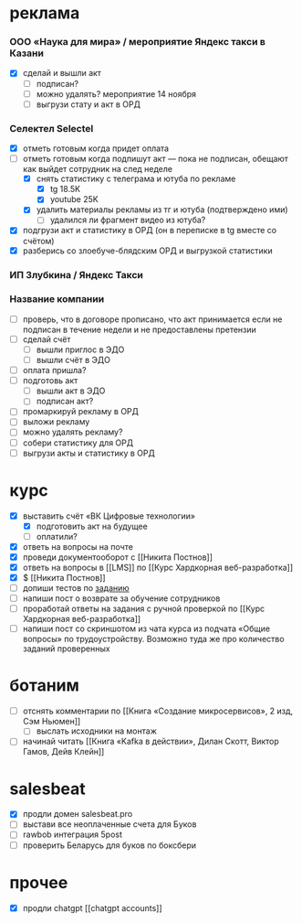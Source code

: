 # реклама
### ООО «Наука для мира» / мероприятие Яндекс такси в Казани
- [x] сделай и вышли акт
	- [ ] подписан?
	- [ ] можно удалять? мероприятие 14 ноября
	- [ ] выгрузи стату и акт в ОРД
### Селектел Selectel
- [x] отметь готовым когда придет оплата
- [ ] отметь готовым когда подпишут акт — пока не подписан, обещают как выйдет сотрудник на след неделе
	- [x] снять статистику с телеграма и ютуба по рекламе
		- [x] tg 18.5K
		- [x] youtube 25K
	- [x] удалить материалы рекламы из тг и ютуба (подтверждено ими)
		- [ ] удалился ли фрагмент видео из ютуба?
- [x] подгрузи акт и статистику в ОРД (он в переписке в tg вместе со счётом)
- [x] разберись со злоебуче-блядским ОРД и выгрузкой статистики
### ИП Злубкина / Яндекс Такси
### Название компании
- [ ] проверь, что в договоре прописано, что акт принимается если не подписан в течение недели и не предоставлены претензии
- [ ] сделай счёт
	- [ ] вышли приглос в ЭДО
	- [ ] вышли счёт в ЭДО
- [ ] оплата пришла?
- [ ] подготовь акт
	- [ ] вышли акт в ЭДО
	- [ ] подписан акт?
- [ ] промаркируй рекламу в ОРД
- [ ] выложи рекламу
- [ ] можно удалять рекламу?
- [ ] собери статистику для ОРД
- [ ] выгрузи акты и статистику в ОРД
# курс
- [x] выставить счёт «ВК Цифровые технологии»
	- [x] подготовить акт на будущее
	- [ ] оплатили?
- [x] ответь на вопросы на почте
- [x] проведи документооборот с [[Никита Постнов]]
- [x] ответь на вопросы в [[LMS]] по [[Курс Хардкорная веб-разработка]]
- [x] $ [[Никита Постнов]]
- [ ] допиши тестов по [заданию](https://learn.to.digital/lesson/be33b14bd9b9478ab0758a3e61c03db7/practice/11#comment-c449c70c01b24af492ebf03c788348ff)
- [ ] напиши пост о возврате за обучение сотрудников
- [ ] проработай ответы на задания с ручной проверкой по [[Курс Хардкорная веб-разработка]]
- [ ] напиши пост со скриншотом из чата курса из подчата «Общие вопросы» по трудоустройству. Возможно туда же про количество заданий проверенных
# ботаним
- [ ] отснять комментарии по [[Книга «Создание микросервисов», 2 изд, Сэм Ньюмен]]
	- [ ] выслать исходники на монтаж
- [ ] начинай читать [[Книга «Kafka в действии», Дилан Скотт, Виктор Гамов, Дейв Клейн]]
# salesbeat
- [x] продли домен salesbeat.pro
- [ ] выстави все неоплаченные счета для Буков
- [ ] rawbob интеграция 5post
- [ ] проверить Беларусь для буков по боксбери
# прочее
- [x] продли chatgpt [[chatgpt accounts]]